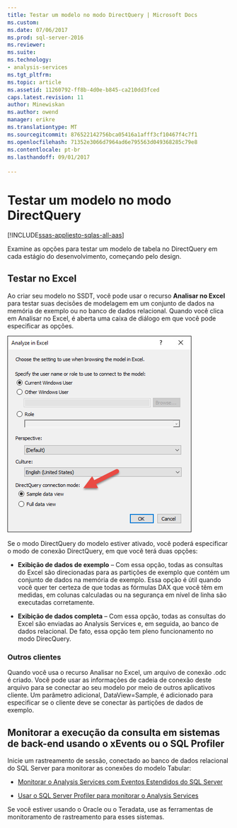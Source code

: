 ```yaml
---
title: Testar um modelo no modo DirectQuery | Microsoft Docs
ms.custom: 
ms.date: 07/06/2017
ms.prod: sql-server-2016
ms.reviewer: 
ms.suite: 
ms.technology:
- analysis-services
ms.tgt_pltfrm: 
ms.topic: article
ms.assetid: 11260792-ff8b-4d0e-b845-ca210dd3fced
caps.latest.revision: 11
author: Minewiskan
ms.author: owend
manager: erikre
ms.translationtype: MT
ms.sourcegitcommit: 876522142756bca05416a1afff3cf10467f4c7f1
ms.openlocfilehash: 71352e3066d7964ad6e795563d049368285c79e8
ms.contentlocale: pt-br
ms.lasthandoff: 09/01/2017

---
```

# <a name="test-a-model-in-directquery-mode"></a>Testar um modelo no modo DirectQuery

[!INCLUDE[ssas-appliesto-sqlas-all-aas](../../includes/ssas-appliesto-sqlas-all-aas.md)]

  Examine as opções para testar um modelo de tabela no DirectQuery em cada estágio do desenvolvimento, começando pelo design.  
  
## <a name="test-in-excel"></a>Testar no Excel 
  
 Ao criar seu modelo no SSDT, você pode usar o recurso **Analisar no Excel** para testar suas decisões de modelagem em um conjunto de dados na memória de exemplo ou no banco de dados relacional.  Quando você clica em Analisar no Excel, é aberta uma caixa de diálogo em que você pode especificar as opções.
 
 ![Opções do DirectQuery em Analisar no Excel](../../analysis-services/tabular-models/media/analyze-in-excel-directquery-options.png)
 
 Se o modo DirectQuery do modelo estiver ativado, você poderá especificar o modo de conexão DirectQuery, em que você terá duas opções:
 - **Exibição de dados de exemplo** – Com essa opção, todas as consultas do Excel são direcionadas para as partições de exemplo que contém um conjunto de dados na memória de exemplo. Essa opção é útil quando você quer ter certeza de que todas as fórmulas DAX que você têm em medidas, em colunas calculadas ou na segurança em nível de linha são executadas corretamente.
 
 - **Exibição de dados completa** – Com essa opção, todas as consultas do Excel são enviadas ao Analysis Services e, em seguida, ao banco de dados relacional. De fato, essa opção tem pleno funcionamento no modo DirecQuery.
 
 ### <a name="other-clients"></a>Outros clientes
 Quando você usa o recurso Analisar no Excel, um arquivo de conexão .odc é criado. Você pode usar as informações de cadeia de conexão deste arquivo para se conectar ao seu modelo por meio de outros aplicativos cliente. Um parâmetro adicional, DataView=Sample, é adicionado para especificar se o cliente deve se conectar às partições de dados de exemplo.  
  
## <a name="monitor-query-execution-on-backend-systems-using-xevents-or-sql-profiler"></a>Monitorar a execução da consulta em sistemas de back-end usando o xEvents ou o SQL Profiler 
 Inicie um rastreamento de sessão, conectado ao banco de dados relacional do SQL Server para monitorar as conexões do modelo Tabular:  
  
-   [Monitorar o Analysis Services com Eventos Estendidos do SQL Server](../../analysis-services/instances/monitor-analysis-services-with-sql-server-extended-events.md)  
  
-   [Usar o SQL Server Profiler para monitorar o Analysis Services](../../analysis-services/instances/use-sql-server-profiler-to-monitor-analysis-services.md)  
  
 Se você estiver usando o Oracle ou o Teradata, use as ferramentas de monitoramento de rastreamento para esses sistemas.  
  
  
